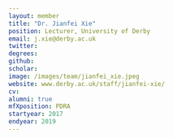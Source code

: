 ```yaml
---
layout: member
title: "Dr. Jianfei Xie"
position: Lecturer, University of Derby
email: j.xie@derby.ac.uk
twitter: 
degrees: 
github: 
scholar: 
image: /images/team/jianfei_xie.jpeg
website: www.derby.ac.uk/staff/jianfei-xie/
cv: 
alumni: true
mfXposition: PDRA
startyear: 2017
endyear: 2019 
---
```

